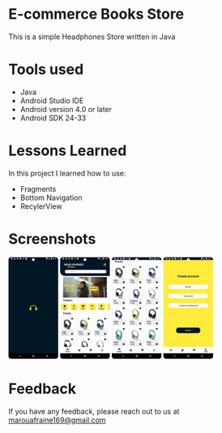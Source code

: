 # E-commerce Books Store

This is a simple Headphones Store written in Java


# Tools used
- Java
- Android Studio IDE
- Android version 4.0 or later
- Android SDK 24-33


# Lessons Learned

In this project I learned how to use:
- Fragments
- Bottom Navigation
- RecylerView


# Screenshots

<img src="https://raw.githubusercontent.com/Fraine-Maroua/E-commerce_Headphones_Store/master/s1.png" alt="Splash Screen" width="98" height="200" /> <img src="https://raw.githubusercontent.com/Fraine-Maroua/E-commerce_Headphones_Store/master/s2.png" alt="Splash Screen" width="98" height="200" /> <img src="https://raw.githubusercontent.com/Fraine-Maroua/E-commerce_Headphones_Store/master/s3.png" alt="Splash Screen" width="98" height="200" /> <img src="https://raw.githubusercontent.com/Fraine-Maroua/E-commerce_Headphones_Store/master/s4.png" alt="Splash Screen" width="98" height="200" />


# Feedback

If you have any feedback, please reach out to us at marouafraine169@gmail.com
